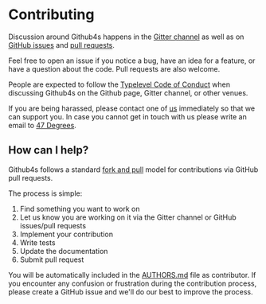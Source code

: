 # Contributing

Discussion around Github4s happens in the [Gitter channel](https://gitter.im/47deg/github4s) as well as on
[GitHub issues](https://github.com/47deg/github4s/issues) and [pull requests](https://github.com/47deg/github4s/pulls).

Feel free to open an issue if you notice a bug, have an idea for a feature, or have a question about
the code. Pull requests are also welcome.

People are expected to follow the [Typelevel Code of Conduct](http://typelevel.org/conduct.html) when discussing Github4s on the Github page, Gitter channel, or other venues.

If you are being harassed, please contact one of [us](AUTHORS.md#maintainers) immediately so that we can support you. In case you cannot get in touch with us please write an email to [47 Degrees](mailto:hello@47deg.com).

## How can I help?

Github4s follows a standard [fork and pull](https://help.github.com/articles/using-pull-requests/) model for contributions via GitHub pull requests.

The process is simple:

 1. Find something you want to work on
 2. Let us know you are working on it via the Gitter channel or GitHub issues/pull requests
 3. Implement your contribution
 4. Write tests
 5. Update the documentation
 6. Submit pull request

You will be automatically included in the [AUTHORS.md](AUTHORS.md#contributors) file as contributor.
If you encounter any confusion or frustration during the contribution process, please create a GitHub issue and we'll do our best to improve the process.